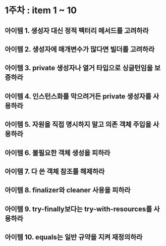 # 1주차 : item 1 ~ 10
## 아이템 1. 생성자 대신 정적 팩터리 메서드를 고려하라


## 아이템 2. 생성자에 매개변수가 많다면 빌더를 고려하라


## 아이템 3. private 생성자나 열거 타입으로 싱글턴임을 보증하라


## 아이템 4. 인스턴스화를 막으려거든 private 생성자를 사용하라


## 아이템 5. 자원을 직접 명시하지 말고 의존 객체 주입을 사용하라


## 아이템 6. 불필요한 객체 생성을 피하라


## 아이템 7. 다 쓴 객체 참조를 해제하라


## 아이템 8. finalizer와 cleaner 사용을 피하라


## 아이템 9. try-finally보다는 try-with-resources를 사용하라


## 아이템 10. equals는 일반 규약을 지켜 재정의하라
